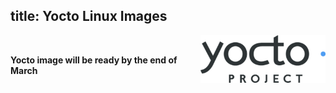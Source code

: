 title: Yocto Linux Images
---

<img align="right" src="YoctoImages.assets/yocto_project_eebe407216.png"  />

<br>

**Yocto image will be ready by the end of March**


　

